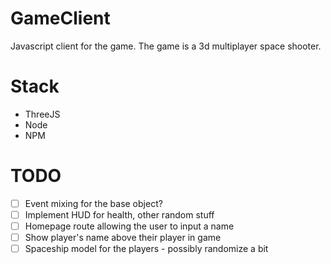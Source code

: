 # GameClient

Javascript client for the game. The game is a 3d multiplayer space shooter.

# Stack
 - ThreeJS
 - Node
 - NPM
 
 

# TODO
 - [ ] Event mixing for the base object?
 - [ ] Implement HUD for health, other random stuff
 - [ ] Homepage route allowing the user to input a name
 - [ ] Show player's name above their player in game
 - [ ] Spaceship model for the players - possibly randomize a bit
